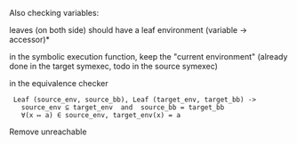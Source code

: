 Also checking variables:

  leaves (on both side) should have a leaf environment
    (variable -> accessor)*

  in the symbolic execution function, keep the "current environment"
    (already done in the target symexec, todo in the source symexec)

  in the equivalence checker

     Leaf (source_env, source_bb), Leaf (target_env, target_bb) ->
       source_env ⊆ target_env  and  source_bb = target_bb
       ∀(x ↦ a) ∈ source_env, target_env(x) = a

Remove unreachable

